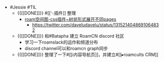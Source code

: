 - #Jessie #TIL
    - {{[[DONE]]}} #[[␃插件]] 整理
        - [roam空间图-css插件~树状形式展开不同pages](https://github.com/roam-unofficial/roam-toolkit/pull/165)
            - https://twitter.com/daveludavelu/status/1315214048691064832
    - {{[[DONE]]}} 和#Batapha 建立 RoamCN discord 社区
        - 学习一下roamslack的运作和频道分布
        - discord channel可以和roamcn graph同步
    - {{[[DONE]]}} 整理了一下#[[ℹ︎内容导航页]]，并建立#[[▸roamcults CRM]]
